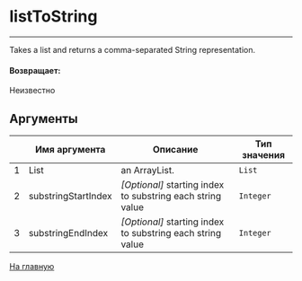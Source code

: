 # listToString

---

Takes a list and returns a comma-separated String representation.

#### Возвращает:

Неизвестно

## Аргументы

|  | Имя аргумента | Описание | Тип значения |
| --- | --- | --- | --- |
| 1 | List | an ArrayList. | `List` |
| 2 | substringStartIndex | *[Optional]* starting index to substring each string value | `Integer` |
| 3 | substringEndIndex | *[Optional]* starting index to substring each string value | `Integer` |



[На главную](./ecmfunctions/)